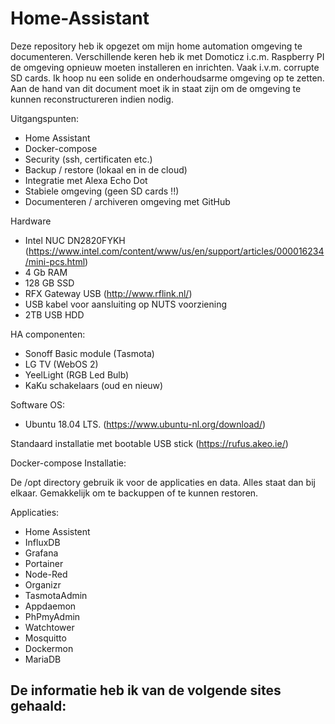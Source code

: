 # Home-Assistant
Deze repository heb ik opgezet om mijn home automation omgeving te documenteren. Verschillende keren heb ik met Domoticz i.c.m. Raspberry PI de omgeving opnieuw moeten installeren en inrichten. Vaak i.v.m. corrupte SD cards. 
Ik hoop nu een solide en onderhoudsarme omgeving op te zetten. Aan de hand van dit document moet ik in staat zijn om de omgeving te kunnen reconstructureren indien nodig.

Uitgangspunten:
- Home Assistant
- Docker-compose
- Security (ssh, certificaten etc.)
- Backup / restore (lokaal en in de cloud)
- Integratie met Alexa Echo Dot
- Stabiele omgeving (geen SD cards !!)
- Documenteren / archiveren omgeving met GitHub

Hardware
- Intel NUC DN2820FYKH (https://www.intel.com/content/www/us/en/support/articles/000016234/mini-pcs.html)
- 4 Gb RAM
- 128 GB SSD
- RFX Gateway USB (http://www.rflink.nl/)
- USB kabel voor aansluiting op NUTS voorziening
- 2TB USB HDD

HA componenten:
- Sonoff Basic module (Tasmota) 
- LG TV (WebOS 2)
- YeelLight (RGB Led Bulb)
- KaKu schakelaars (oud en nieuw)

Software
OS:
- Ubuntu 18.04 LTS. (https://www.ubuntu-nl.org/download/)

Standaard installatie met bootable USB stick (https://rufus.akeo.ie/)

Docker-compose
Installatie:

De /opt directory gebruik ik voor de applicaties en data. Alles staat dan bij elkaar. Gemakkelijk om te backuppen of te kunnen restoren.

Applicaties:
- Home Assistent
- InfluxDB
- Grafana
- Portainer
- Node-Red
- Organizr
- TasmotaAdmin
- Appdaemon
- PhPmyAdmin
- Watchtower
- Mosquitto
- Dockermon
- MariaDB

De informatie heb ik van de volgende sites gehaald:
- 
